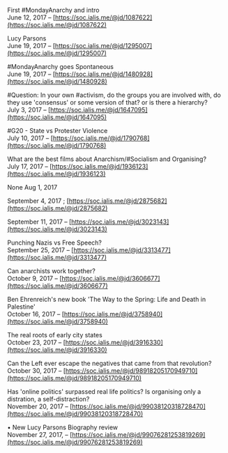 First #MondayAnarchy and intro  
June 12, 2017 – [https://soc.ialis.me/@jd/1087622](https://soc.ialis.me/@jd/1087622)

Lucy Parsons   
June 19, 2017 – [https://soc.ialis.me/@jd/1295007](https://soc.ialis.me/@jd/1295007)

#MondayAnarchy goes Spontaneous   
June 19, 2017 – [https://soc.ialis.me/@jd/1480928](https://soc.ialis.me/@jd/1480928)

#Question: In your own #activism, do the groups you are involved with, do they use 'consensus' or some version of that? or is there a hierarchy?   
July 3, 2017 – [https://soc.ialis.me/@jd/1647095](https://soc.ialis.me/@jd/1647095)

#G20 - State vs Protester Violence   
July 10, 2017 – [https://soc.ialis.me/@jd/1790768](https://soc.ialis.me/@jd/1790768)


What are the best films about Anarchism/#Socialism and Organising?   
July 17, 2017 – [https://soc.ialis.me/@jd/1936123](https://soc.ialis.me/@jd/1936123)

None
Aug 1, 2017

September 4, 2017 ; [https://soc.ialis.me/@jd/2875682](https://soc.ialis.me/@jd/2875682)

September 11, 2017 – [https://soc.ialis.me/@jd/3023143](https://soc.ialis.me/@jd/3023143)


Punching Nazis vs Free Speech?   
September 25, 2017 – [https://soc.ialis.me/@jd/3313477](https://soc.ialis.me/@jd/3313477)

Can anarchists work together?   
October 9, 2017 – [https://soc.ialis.me/@jd/3606677](https://soc.ialis.me/@jd/3606677)

Ben Ehrenreich's new book 'The Way to the Spring: Life and Death in Palestine'   
October 16, 2017 – [https://soc.ialis.me/@jd/3758940](https://soc.ialis.me/@jd/3758940)


The real roots of early city states   
October 23, 2017 – [https://soc.ialis.me/@jd/3916330](https://soc.ialis.me/@jd/3916330)

Can the Left ever escape the negatives that came from that revolution?   
October 30, 2017 – [https://soc.ialis.me/@jd/98918205170949710](https://soc.ialis.me/@jd/98918205170949710)

Has 'online politics' surpassed real life politics? Is organising only a distration, a self-distraction?   
November 20, 2017 – [https://soc.ialis.me/@jd/99038120318728470](https://soc.ialis.me/@jd/99038120318728470)

• New Lucy Parsons Biography review   
November 27, 2017, – [https://soc.ialis.me/@jd/99076281253819269](https://soc.ialis.me/@jd/99076281253819269)

